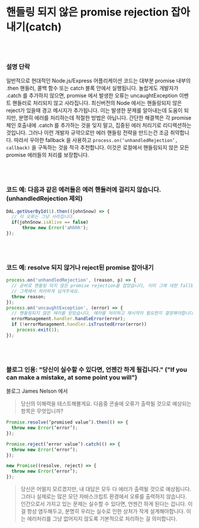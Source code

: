 # 핸들링 되지 않은 promise rejection 잡아내기(catch)

<br/><br/>

### 설명 단락

일반적으로 현대적인 Node.js/Express 어플리케이션 코드는 대부분 promise 내부의 .then 핸들러, 콜백 함수 또는 catch 블록 안에서 실행됩니다.
놀랍게도 개발자가 .catch 를 추가하지 않으면, promise 에서 발생한 오류는 uncaughtException 이벤트 핸들러로 처리되지 않고 사라집니다.
최신버전의 Node 에서는 핸들링되지 않은 reject가 있을때 경고 메시지가 추가됩니다.
이는 발생한 문제를 알아내는데 도움이 되지만, 분명히 에러를 처리하는데 적절한 방법은 아닙니다.
간단한 해결책은 각 promise 체인 호출내에 .catch 를 추가하는 것을 잊지 말고, 집중된 에러 처리기로 리디렉션하는 것입니다.
그러나 이런 개발자 규약으로만 에러 핸들링 전략을 만드는건 조금 취약합니다.
따라서 우아한 fallback 을 사용하고 `process.on(‘unhandledRejection’, callback)` 을 구독하는 것을 적극 추천합니다.
이것은 로컬에서 핸들링되지 않은 모든 promise 에러들의 처리를 보장합니다.

<br/><br/>

### 코드 예: 다음과 같은 에러들은 에러 핸들러에 걸리지 않습니다.(unhandledRejection 제외)

```javascript
DAL.getUserById(1).then((johnSnow) => {
  // 이 오류는 그냥 사라집니다.
  if(johnSnow.isAlive == false)
      throw new Error('ahhhh');
});

```

<br/><br/>

### 코드 예: resolve 되지 않거나 reject된 promise 잡아내기

```javascript
process.on('unhandledRejection', (reason, p) => {
  // 곧바로 핸들링 되지 않은 promise rejection을 잡았습니다, 이미 그에 대한 fallback 핸들러가 있기때문입니다. (아래 참고)
  // 그쪽에서 처리하게 넘겨주세요.
  throw reason;
});
process.on('uncaughtException', (error) => {
  // 핸들링되지 않은 에러를 받았습니다, 에러를 처리하고 재시작이 필요한지 결정해야합니다.
  errorManagement.handler.handleError(error);
  if (!errorManagement.handler.isTrustedError(error))
    process.exit(1);
});

```

<br/><br/>

### 블로그 인용: "당신이 실수할 수 있다면, 언젠간 하게 될겁니다." ("If you can make a mistake, at some point you will")

 블로그 James Nelson 에서

 > 당신의 이해력을 테스트해볼게요. 다음중 콘솔에 오류가 출력될 것으로 예상되는 항목은 무엇입니까?

```javascript
Promise.resolve(‘promised value’).then(() => {
  throw new Error(‘error’);
});

Promise.reject(‘error value’).catch(() => {
  throw new Error(‘error’);
});

new Promise((resolve, reject) => {
  throw new Error(‘error’);
});
```

> 당신은 어떨지 모르겠지만, 내 대답은 모두 다 에러가 출력될 것으로 예상됩니다. 그러나 실제로는 많은 모던 자바스크립트 환경에서 오류를 출력하지 않습니다. 인간으로서 가지고 있는 문제는 실수할 수 있다면, 언젠간 하게 된다는 겁니다. 이걸 항상 염두해두고, 분명히 우리는 실수로 인한 상처가 작게 설계해야합니다. 이는 에러처리를 그냥 없어지지 않도록 기본적으로 처리하는 걸 의미합니다.